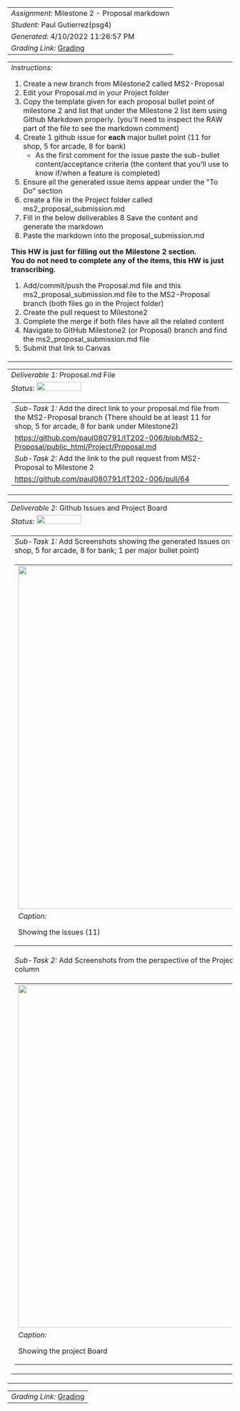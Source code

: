 <table><tr><td> <em>Assignment: </em> Milestone 2 - Proposal markdown</td></tr>
<tr><td> <em>Student: </em> Paul Gutierrez(psg4)</td></tr>
<tr><td> <em>Generated: </em> 4/10/2022 11:26:57 PM</td></tr>
<tr><td> <em>Grading Link: </em> <a rel="noreferrer noopener" href="https://learn.ethereallab.app/homework/IT202-006-S22/milestone-2---proposal-markdown/grade/psg4" target="_blank">Grading</a></td></tr></table>
<table><tr><td> <em>Instructions: </em> <ol>
<li>Create a new branch from Milestone2 called MS2-Proposal</li>
<li>Edit your Proposal.md in your Project folder </li>
<li>Copy the template given for each proposal bullet point of milestone 2 and list that under the Milestone 2 list item using Github Markdown properly. (you&#39;ll need to inspect the RAW part of the file to see the markdown comment)</li>
<li>Create 1 github issue for <strong>each</strong> major bullet point (11 for shop, 5 for arcade, 8 for bank)<ul>
<li>As the first comment for the issue paste the sub-bullet content/acceptance criteria (the content that you&#39;ll use to know if/when a feature is completed)</li>
</ul>
</li>
<li>Ensure all the generated issue items appear under the &quot;To Do&quot; section </li>
<li>create a file in the Project folder called ms2_proposal_submission.md</li>
<li>Fill in the below deliverables
8 Save the content and generate the markdown</li>
<li>Paste the markdown into the proposal_submission.md</li>
</ol>
<p><strong>This HW is just for filling out the Milestone 2 section.</strong> <br>
<strong>You do not need to complete any of the items, this HW is just transcribing.</strong></p>
<ol>
<li>Add/commit/push the Proposal.md file and this ms2_proposal_submission.md file to the MS2-Proposal branch (both files go in the Project folder)</li>
<li>Create the pull request to Milestone2</li>
<li>Complete the merge if both files have all the related content</li>
<li>Navigate to GitHub Milestone2 (or Proposal) branch and find the ms2_proposal_submission.md file</li>
<li>Submit that link to Canvas</li>
</ol>
</td></tr></table>
<table><tr><td> <em>Deliverable 1: </em> Proposal.md File </td></tr><tr><td><em>Status: </em> <img width="100" height="20" src="https://via.placeholder.com/400x120/009955/fff?text=Complete"></td></tr>
<tr><td><table><tr><td> <em>Sub-Task 1: </em> Add the direct link to your proposal.md file from the MS2-Proposal branch (There should be at least 11 for shop, 5 for arcade, 8 for bank under Milestone2)</td></tr>
<tr><td> <a rel="noreferrer noopener" target="_blank" href="https://github.com/paul080791/IT202-006/blob/MS2-Proposal/public_html/Project/Proposal.md">https://github.com/paul080791/IT202-006/blob/MS2-Proposal/public_html/Project/Proposal.md</a> </td></tr>
<tr><td> <em>Sub-Task 2: </em> Add the link to the pull request from MS2-Proposal to Milestone 2</td></tr>
<tr><td> <a rel="noreferrer noopener" target="_blank" href="https://github.com/paul080791/IT202-006/pull/64">https://github.com/paul080791/IT202-006/pull/64</a> </td></tr>
</table></td></tr>
<table><tr><td> <em>Deliverable 2: </em> Github Issues and Project Board </td></tr><tr><td><em>Status: </em> <img width="100" height="20" src="https://via.placeholder.com/400x120/009955/fff?text=Complete"></td></tr>
<tr><td><table><tr><td> <em>Sub-Task 1: </em> Add Screenshots showing the generated Issues on Github (there should be at least 11 for shop, 5 for arcade, 8 for bank; 1 per major bullet point)</td></tr>
<tr><td><table><tr><td><img width="768px" src="https://user-images.githubusercontent.com/78453577/162659741-b9ade82b-d5e0-4d2f-a8d3-ee9c6c7ddb30.png"/></td></tr>
<tr><td> <em>Caption:</em> <p>Showing the issues (11)<br></p>
</td></tr>
</table></td></tr>
<tr><td> <em>Sub-Task 2: </em> Add Screenshots from the perspective of the Project board showing all issues in the TODO column</td></tr>
<tr><td><table><tr><td><img width="768px" src="https://user-images.githubusercontent.com/78453577/162659836-dfd78567-4653-4595-8e35-bf9616c8c5a6.png"/></td></tr>
<tr><td> <em>Caption:</em> <p>Showing the project Board<br></p>
</td></tr>
</table></td></tr>
</table></td></tr>
<table><tr><td><em>Grading Link: </em><a rel="noreferrer noopener" href="https://learn.ethereallab.app/homework/IT202-006-S22/milestone-2---proposal-markdown/grade/psg4" target="_blank">Grading</a></td></tr></table>